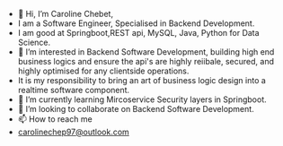 - 👋 Hi, I’m Caroline Chebet,
- I am a Software Engineer, Specialised in Backend Development.
- I am good at Springboot,REST api, MySQL, Java, Python for Data Science.
- 👀 I’m interested in Backend Software Development, building high end business logics and ensure the api's are highly reiibale, secured, and highly optimised for any clientside operations.
- It is my responsibility to bring an art of business logic design into a realtime software component.
- 🌱 I’m currently learning Mircoservice Security layers in Springboot.
- 💞️ I’m looking to collaborate on Backend Software Development.
- 📫 How to reach me 
- carolinechep97@outlook.com

<!---
Chebet15/Chebet15 is a ✨ special ✨ repository because its `README.md` (this file) appears on your GitHub profile.
You can click the Preview link to take a look at your changes.
--->
